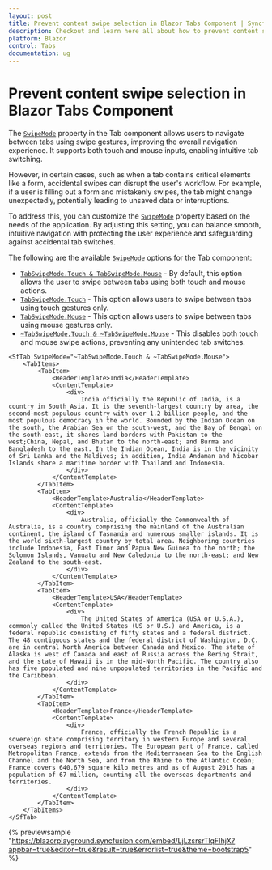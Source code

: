 ```yaml
---
layout: post
title: Prevent content swipe selection in Blazor Tabs Component | Syncfusion
description: Checkout and learn here all about how to prevent content swipe selection in Syncfusion Blazor Tabs component and more.
platform: Blazor
control: Tabs
documentation: ug
---
```



# Prevent content swipe selection in Blazor Tabs Component

The [`SwipeMode`](https://help.syncfusion.com/cr/blazor/Syncfusion.Blazor.Navigations.SfTab.html#Syncfusion_Blazor_Navigations_SfTab_SwipeMode)  property in the Tab component allows users to navigate between tabs using swipe gestures, improving the overall navigation experience. It supports both touch and mouse inputs, enabling intuitive tab switching.

However, in certain cases, such as when a tab contains critical elements like a form, accidental swipes can disrupt the user's workflow. For example, if a user is filling out a form and mistakenly swipes, the tab might change unexpectedly, potentially leading to unsaved data or interruptions.

To address this, you can customize the [`SwipeMode`](https://help.syncfusion.com/cr/blazor/Syncfusion.Blazor.Navigations.SfTab.html#Syncfusion_Blazor_Navigations_SfTab_SwipeMode) property based on the needs of the application. By adjusting this setting, you can balance smooth, intuitive navigation with protecting the user experience and safeguarding against accidental tab switches.

The following are the available [`SwipeMode`](https://help.syncfusion.com/cr/blazor/Syncfusion.Blazor.Navigations.SfTab.html#Syncfusion_Blazor_Navigations_SfTab_SwipeMode) options for the Tab component:

* [`TabSwipeMode.Touch & TabSwipeMode.Mouse`](https://help.syncfusion.com/cr/blazor/Syncfusion.Blazor.Navigations.TabSwipeMode.html) - By default, this option allows the user to swipe between tabs using both touch and mouse actions.
* [`TabSwipeMode.Touch`](https://help.syncfusion.com/cr/blazor/Syncfusion.Blazor.Navigations.TabSwipeMode.html) - This option allows users to swipe between tabs using touch gestures only.
* [`TabSwipeMode.Mouse`](https://help.syncfusion.com/cr/blazor/Syncfusion.Blazor.Navigations.TabSwipeMode.html) - This option allows users to swipe between tabs using mouse gestures only.
* [`~TabSwipeMode.Touch & ~TabSwipeMode.Mouse`](https://help.syncfusion.com/cr/blazor/Syncfusion.Blazor.Navigations.TabSwipeMode.html) - This disables both touch and mouse swipe actions, preventing any unintended tab switches.

```cshtml
<SfTab SwipeMode="~TabSwipeMode.Touch & ~TabSwipeMode.Mouse">
    <TabItems>
        <TabItem>
            <HeaderTemplate>India</HeaderTemplate>
            <ContentTemplate>
                <div>
                    India officially the Republic of India, is a country in South Asia. It is the seventh-largest country by area, the second-most populous country with over 1.2 billion people, and the most populous democracy in the world. Bounded by the Indian Ocean on the south, the Arabian Sea on the south-west, and the Bay of Bengal on the south-east, it shares land borders with Pakistan to the west;China, Nepal, and Bhutan to the north-east; and Burma and Bangladesh to the east. In the Indian Ocean, India is in the vicinity of Sri Lanka and the Maldives; in addition, India Andaman and Nicobar Islands share a maritime border with Thailand and Indonesia.
                </div>
            </ContentTemplate>
        </TabItem>        
        <TabItem>
            <HeaderTemplate>Australia</HeaderTemplate>
            <ContentTemplate>
                <div>
                    Australia, officially the Commonwealth of Australia, is a country comprising the mainland of the Australian continent, the island of Tasmania and numerous smaller islands. It is the world sixth-largest country by total area. Neighboring countries include Indonesia, East Timor and Papua New Guinea to the north; the Solomon Islands, Vanuatu and New Caledonia to the north-east; and New Zealand to the south-east.
                </div>
            </ContentTemplate>
        </TabItem>        
        <TabItem>
            <HeaderTemplate>USA</HeaderTemplate>
            <ContentTemplate>
                <div>
                    The United States of America (USA or U.S.A.), commonly called the United States (US or U.S.) and America, is a federal republic consisting of fifty states and a federal district. The 48 contiguous states and the federal district of Washington, D.C. are in central North America between Canada and Mexico. The state of Alaska is west of Canada and east of Russia across the Bering Strait, and the state of Hawaii is in the mid-North Pacific. The country also has five populated and nine unpopulated territories in the Pacific and the Caribbean.
                </div>
            </ContentTemplate>
        </TabItem>       
        <TabItem>
            <HeaderTemplate>France</HeaderTemplate>
            <ContentTemplate>
                <div>
                    France, officially the French Republic is a sovereign state comprising territory in western Europe and several overseas regions and territories. The European part of France, called Metropolitan France, extends from the Mediterranean Sea to the English Channel and the North Sea, and from the Rhine to the Atlantic Ocean; France covers 640,679 square kilo metres and as of August 2015 has a population of 67 million, counting all the overseas departments and territories.
                </div>
            </ContentTemplate>
        </TabItem>
    </TabItems>
</SfTab>
```

{% previewsample "https://blazorplayground.syncfusion.com/embed/LjLzsrsrTlqFIhjX?appbar=true&editor=true&result=true&errorlist=true&theme=bootstrap5" %}